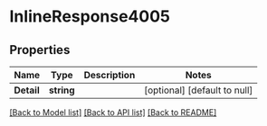 # InlineResponse4005

## Properties
Name | Type | Description | Notes
------------ | ------------- | ------------- | -------------
**Detail** | **string** |  | [optional] [default to null]

[[Back to Model list]](../README.md#documentation-for-models) [[Back to API list]](../README.md#documentation-for-api-endpoints) [[Back to README]](../README.md)

